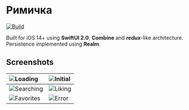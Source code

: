 # Римичка
[![Build](https://github.com/allexks/rimichka-app-ios/actions/workflows/build.yml/badge.svg)](https://github.com/allexks/rimichka-app-ios/actions/workflows/build.yml)

Built for iOS 14+ using **SwiftUI 2.0**, **Combine** and ***redux***-like architecture. Persistence implemented using **Realm**.

## Screenshots
|  ![Loading](screenshots/0.png) | ![Initial](screenshots/1.png) |
| :------------- | :------------- |
|  ![Searching](screenshots/2.png)   | ![Liking](screenshots/3.png)     |
|  ![Favorites](screenshots/4.png) | ![Error](screenshots/5.png) |
